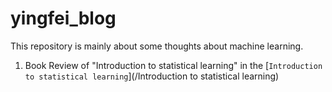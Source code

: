 # yingfei_blog
This repository is mainly about some thoughts about machine learning.
1. Book Review of "Introduction to statistical learning" in the  [`Introduction to statistical learning`](/Introduction to statistical learning) 
